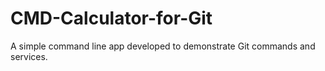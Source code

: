 # CMD-Calculator-for-Git
A simple command line app developed to demonstrate Git commands and services.
